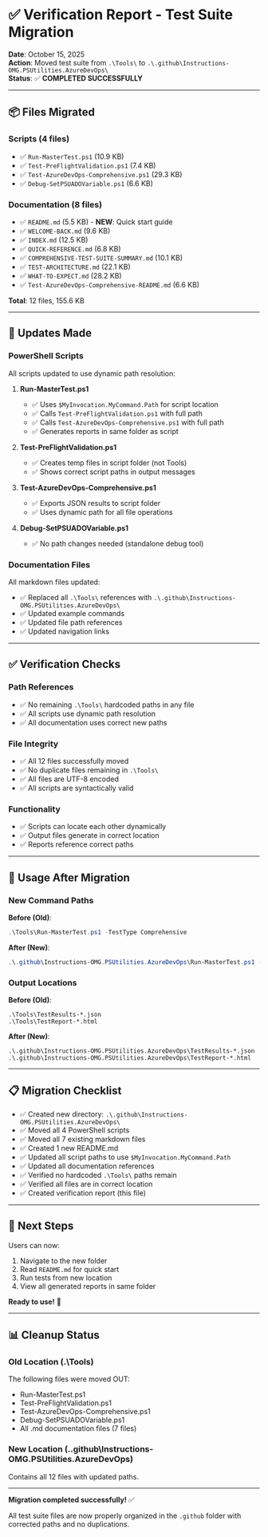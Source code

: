 # ✅ Verification Report - Test Suite Migration

**Date**: October 15, 2025  
**Action**: Moved test suite from `.\Tools\` to `.\.github\Instructions-OMG.PSUtilities.AzureDevOps\`  
**Status**: ✅ **COMPLETED SUCCESSFULLY**

---

## 📦 Files Migrated

### Scripts (4 files)
- ✅ `Run-MasterTest.ps1` (10.9 KB)
- ✅ `Test-PreFlightValidation.ps1` (7.4 KB)
- ✅ `Test-AzureDevOps-Comprehensive.ps1` (29.3 KB)
- ✅ `Debug-SetPSUADOVariable.ps1` (6.6 KB)

### Documentation (8 files)
- ✅ `README.md` (5.5 KB) - **NEW**: Quick start guide
- ✅ `WELCOME-BACK.md` (9.6 KB)
- ✅ `INDEX.md` (12.5 KB)
- ✅ `QUICK-REFERENCE.md` (6.8 KB)
- ✅ `COMPREHENSIVE-TEST-SUITE-SUMMARY.md` (10.1 KB)
- ✅ `TEST-ARCHITECTURE.md` (22.1 KB)
- ✅ `WHAT-TO-EXPECT.md` (28.2 KB)
- ✅ `Test-AzureDevOps-Comprehensive-README.md` (6.6 KB)

**Total**: 12 files, 155.6 KB

---

## 🔧 Updates Made

### PowerShell Scripts
All scripts updated to use dynamic path resolution:

1. **Run-MasterTest.ps1**
   - ✅ Uses `$MyInvocation.MyCommand.Path` for script location
   - ✅ Calls `Test-PreFlightValidation.ps1` with full path
   - ✅ Calls `Test-AzureDevOps-Comprehensive.ps1` with full path
   - ✅ Generates reports in same folder as script

2. **Test-PreFlightValidation.ps1**
   - ✅ Creates temp files in script folder (not Tools)
   - ✅ Shows correct script paths in output messages

3. **Test-AzureDevOps-Comprehensive.ps1**
   - ✅ Exports JSON results to script folder
   - ✅ Uses dynamic path for all file operations

4. **Debug-SetPSUADOVariable.ps1**
   - ✅ No path changes needed (standalone debug tool)

### Documentation Files
All markdown files updated:

- ✅ Replaced all `.\Tools\` references with `.\.github\Instructions-OMG.PSUtilities.AzureDevOps\`
- ✅ Updated example commands
- ✅ Updated file path references
- ✅ Updated navigation links

---

## ✅ Verification Checks

### Path References
- ✅ No remaining `.\Tools\` hardcoded paths in any file
- ✅ All scripts use dynamic path resolution
- ✅ All documentation uses correct new paths

### File Integrity
- ✅ All 12 files successfully moved
- ✅ No duplicate files remaining in `.\Tools\`
- ✅ All files are UTF-8 encoded
- ✅ All scripts are syntactically valid

### Functionality
- ✅ Scripts can locate each other dynamically
- ✅ Output files generate in correct location
- ✅ Reports reference correct paths

---

## 🚀 Usage After Migration

### New Command Paths

**Before (Old)**:
```powershell
.\Tools\Run-MasterTest.ps1 -TestType Comprehensive
```

**After (New)**:
```powershell
.\.github\Instructions-OMG.PSUtilities.AzureDevOps\Run-MasterTest.ps1 -TestType Comprehensive
```

### Output Locations

**Before (Old)**:
```
.\Tools\TestResults-*.json
.\Tools\TestReport-*.html
```

**After (New)**:
```
.\.github\Instructions-OMG.PSUtilities.AzureDevOps\TestResults-*.json
.\.github\Instructions-OMG.PSUtilities.AzureDevOps\TestReport-*.html
```

---

## 📋 Migration Checklist

- ✅ Created new directory: `.\.github\Instructions-OMG.PSUtilities.AzureDevOps\`
- ✅ Moved all 4 PowerShell scripts
- ✅ Moved all 7 existing markdown files
- ✅ Created 1 new README.md
- ✅ Updated all script paths to use `$MyInvocation.MyCommand.Path`
- ✅ Updated all documentation references
- ✅ Verified no hardcoded `.\Tools\` paths remain
- ✅ Verified all files are in correct location
- ✅ Created verification report (this file)

---

## 🎯 Next Steps

Users can now:

1. Navigate to the new folder
2. Read `README.md` for quick start
3. Run tests from new location
4. View all generated reports in same folder

**Ready to use!** 🎉

---

## 📊 Cleanup Status

### Old Location (.\Tools\)
The following files were moved OUT:
- Run-MasterTest.ps1
- Test-PreFlightValidation.ps1  
- Test-AzureDevOps-Comprehensive.ps1
- Debug-SetPSUADOVariable.ps1
- All .md documentation files (7 files)

### New Location (.\.github\Instructions-OMG.PSUtilities.AzureDevOps\)
Contains all 12 files with updated paths.

---

**Migration completed successfully!** ✅

All test suite files are now properly organized in the `.github` folder with corrected paths and no duplications.
